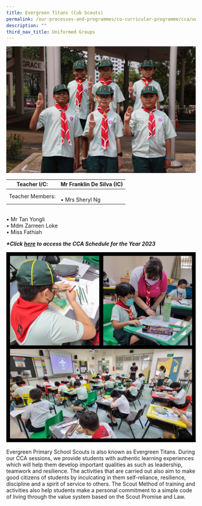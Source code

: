 ```yaml
---
title: Evergreen Titans (Cub Scouts)
permalink: /our-processes-and-programmes/co-curricular-programme/cca/uniform-groups/evergreen-titans-cub-scouts/
description: ""
third_nav_title: Uniformed Groups
---
```

![](/images/CCA%20Photos/img_3253.JPG)

| Teacher I/C:  	| Mr Franklin De Silva (IC) 	|
|---	|---
Teacher Members: 	| <br>• Mrs Sheryl Ng
<br>• Mr Tan Yongli<br>• Mdm Zarreen Loke<br>• Miss Fathiah<br>

**_\*Click&nbsp;[here](https://docs.google.com/document/d/19yQQeYbcNUBPsW_j2nrgEeGdv8sUMdf_e79um_QsFDM/edit)&nbsp;to access the CCA Schedule for the Year 2023_**

![](/images/WhatsApp%20Image%202022-02-04.jpeg)

Evergreen Primary School Scouts is also known as Evergreen Titans. During our CCA sessions, we provide students with authentic learning experiences which will help them develop important qualities as such as leadership, teamwork and resilience. The activities that are carried out also aim to make good citizens of students by inculcating in them self-reliance, resilience, discipline and a spirit of service to others. The Scout Method of training and activities also help students make a personal commitment to a simple code of living through the value system based on the Scout Promise and Law.